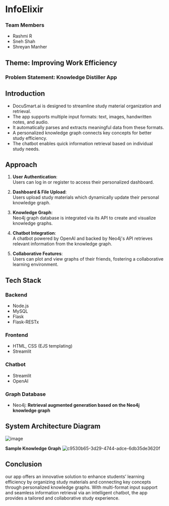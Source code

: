 #  **InfoElixir**

### **Team Members**
- Rashmi R
- Sneh Shah
- Shreyan Manher

## **Theme: Improving Work Efficiency**

### **Problem Statement: Knowledge Distiller App**

## **Introduction**
- DocuSmart.ai is designed to streamline study material organization and retrieval.
- The app supports multiple input formats: text, images, handwritten notes, and audio.
- It automatically parses and extracts meaningful data from these formats.
- A personalized knowledge graph connects key concepts for better study efficiency.
- The chatbot enables quick information retrieval based on individual study needs.

## **Approach**

1. **User Authentication**:  
   Users can log in or register to access their personalized dashboard.
   
2. **Dashboard & File Upload**:  
   Users upload study materials which dynamically update their personal knowledge graph.
   
3. **Knowledge Graph**:  
   Neo4j graph database is integrated via its API to create and visualize knowledge graphs.
   
4. **Chatbot Integration**:  
   A chatbot powered by OpenAI and backed by Neo4j's API retrieves relevant information from the knowledge graph.
   
5. **Collaborative Features**:  
   Users can plot and view graphs of their friends, fostering a collaborative learning environment.

## **Tech Stack**

### **Backend**
- Node.js
- MySQL
- Flask
- Flask-RESTx

### **Frontend**
- HTML, CSS (EJS templating)
- Streamlit

### **Chatbot**
- Streamlit
- OpenAI

### **Graph Database**
- Neo4j: **Retrieval augmented generation based on the Neo4j knowledge graph**

## **System Architecture Diagram**
![image](https://github.com/user-attachments/assets/58de9d74-720a-48fd-85ea-ef40f3bcbf83)


**Sample Knowledge Graph**
![c9530b65-3d29-4744-adce-6db35de3620f](https://github.com/user-attachments/assets/dab86ac2-f70b-462f-9639-541b2a774993)

## **Conclusion**
our app offers an innovative solution to enhance students’ learning efficiency by organizing study materials and connecting key concepts through personalized knowledge graphs. With multi-format input support and seamless information retrieval via an intelligent chatbot, the app provides a tailored and collaborative study experience.
